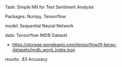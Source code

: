 Task: Simple NN for Text Sentiment Analysis

Packages: Numpy, Tensorflow

model: Sequential Neural Network

data: Tensorflow IMDB Dataset
- https://storage.googleapis.com/tensorflow/tf-keras-datasets/imdb_word_index.json

results: .83 Accuracy
